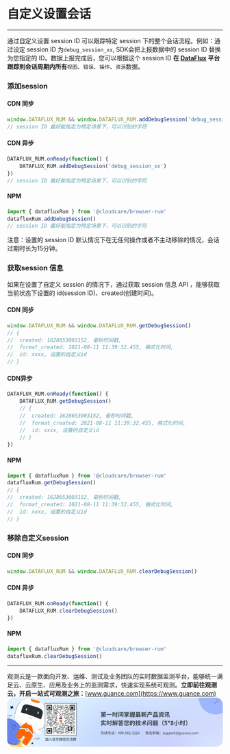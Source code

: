 # 自定义设置会话
---


通过自定义设置 session ID 可以跟踪特定 session 下的整个会话流程。例如：通过设定 session ID 为`debug_session_xx`, SDK会把上报数据中的 session ID 替换为您指定的 ID。数据上报完成后，您可以根据这个 session ID **在 **[DataFlux](https://console.dataflux.cn)** 平台跟踪到会话周期内所有**`视图`、`错误`、`操作`、`资源`数据。

### 添加session

#### CDN 同步

```javascript
window.DATAFLUX_RUM && window.DATAFLUX_RUM.addDebugSession('debug_session_xx') 
// session ID 最好能指定为特定场景下，可以识别的字符
```

#### CDN 异步

```javascript
DATAFLUX_RUM.onReady(function() {
    DATAFLUX_RUM.addDebugSession('debug_session_xx') 
})
// session ID 最好能指定为特定场景下，可以识别的字符
```

#### NPM

```javascript
import { datafluxRum } from '@cloudcare/browser-rum'
datafluxRum.addDebugSession()
// session ID 最好能指定为特定场景下，可以识别的字符
```

注意：设置的 session ID 默认情况下在无任何操作或者不主动移除的情况，会话过期时长为15分钟。 

### 获取session 信息

如果在设置了自定义 session 的情况下，通过获取 session 信息 API ，能够获取当前状态下设置的 id(session ID)、created(创建时间)。

#### CDN 同步

```javascript
window.DATAFLUX_RUM && window.DATAFLUX_RUM.getDebugSession() 
// {
//	created: 1628653003152, 毫秒时间戳,
//  format_created: 2021-08-11 11:39:32.455, 格式化时间,
//  id: xxxx, 设置的自定义id
// }
```

#### CDN异步

```javascript
DATAFLUX_RUM.onReady(function() {
    DATAFLUX_RUM.getDebugSession() 
    // {
    //	created: 1628653003152, 毫秒时间戳,
    //  format_created: 2021-08-11 11:39:32.455, 格式化时间,
    //  id: xxxx, 设置的自定义id
    // }
})

```

#### NPM

```javascript
import { datafluxRum } from '@cloudcare/browser-rum'
datafluxRum.getDebugSession()
// {
//	created: 1628653003152, 毫秒时间戳,
//  format_created: 2021-08-11 11:39:32.455, 格式化时间,
//  id: xxxx, 设置的自定义id
// }

```

### 移除自定义session
#### CDN 同步

```javascript
window.DATAFLUX_RUM && window.DATAFLUX_RUM.clearDebugSession() 
```

#### CDN 异步

```javascript
DATAFLUX_RUM.onReady(function() {
    DATAFLUX_RUM.clearDebugSession() 
})

```

#### NPM

```javascript
import { datafluxRum } from '@cloudcare/browser-rum'
datafluxRum.clearDebugSession()
```


---

观测云是一款面向开发、运维、测试及业务团队的实时数据监测平台，能够统一满足云、云原生、应用及业务上的监测需求，快速实现系统可观测。**立即前往观测云，开启一站式可观测之旅：**[www.guance.com](https://www.guance.com)
![](../../img/logo_2.png)
